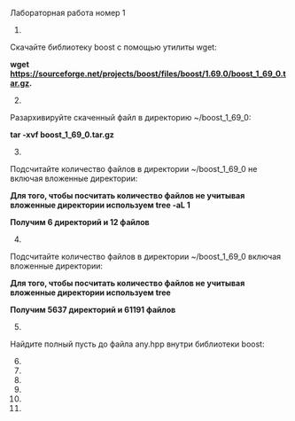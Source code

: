 Лабораторная работа номер 1

1.
Скачайте библиотеку boost с помощью утилиты wget:

**wget https://sourceforge.net/projects/boost/files/boost/1.69.0/boost_1_69_0.tar.gz.**

2.
Разархивируйте скаченный файл в директорию ~/boost_1_69_0:

**tar -xvf boost_1_69_0.tar.gz**

3.
Подсчитайте количество файлов в директории ~/boost_1_69_0 не включая вложенные директории:

**Для того, чтобы посчитать количество файлов не учитывая вложенные директории используем tree -aL 1**

**Получим 6 директорий и 12 файлов**

4.
Подсчитайте количество файлов в директории ~/boost_1_69_0 включая вложенные директории:

**Для того, чтобы посчитать количество файлов не учитывая вложенные директории используем tree**

**Получим 5637 директорий и 61191 файлов**

5.
Найдите полный пусть до файла any.hpp внутри библиотеки boost:


6.

7.

8.

9.

10.

11.
